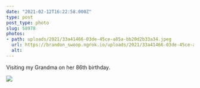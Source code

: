 ```yaml
---
date: "2021-02-12T16:22:58.000Z"
type: post 
post_type: photo
slug: 58978
photos: 
- path: uploads/2021/33a41466-03de-45ce-a85a-bb20d2b33a34.jpeg
  url: https://brandon_swoop.ngrok.io/uploads/2021/33a41466-03de-45ce-a85a-bb20d2b33a34.jpeg
  alt: 
---
```

Visiting my Grandma on her 86th birthday. 


![](/uploads/2021/33a41466-03de-45ce-a85a-bb20d2b33a34.jpeg)
